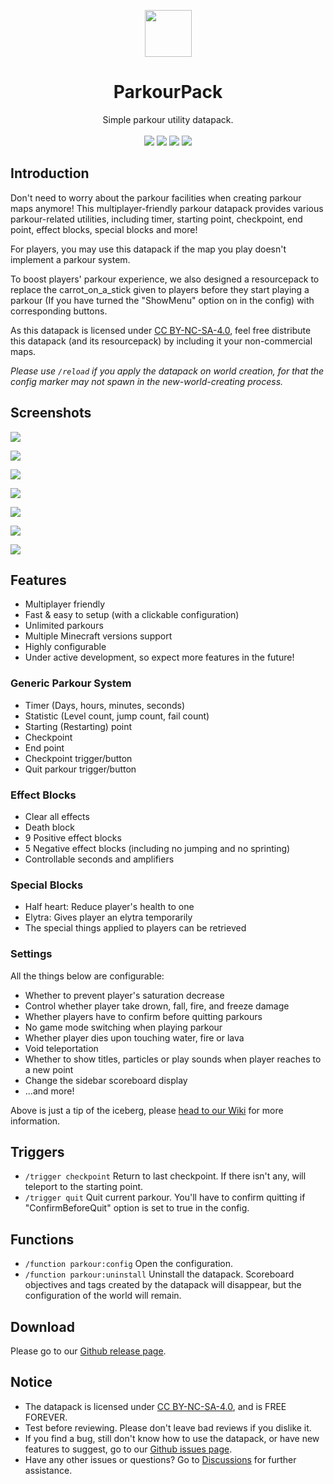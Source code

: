 <p align="center"><a href="https://github.com/katorlys/ParkourPack"><img src="https://cdn.jsdelivr.net/gh/katorlys/ParkourPack/img/icon.png" height="75"></a></p>
<h1 align="center">ParkourPack</h1>
<p align="center">Simple parkour utility datapack.<br><br>
<a href="https://creativecommons.org/licenses/by-nc-sa/4.0"><img src="https://img.shields.io/badge/license-CC%20BY--NC--SA--4.0-green?style=flat-square"></a> <a href="https://github.com/katorlys/ParkourPack/releases/latest"><img src="https://img.shields.io/github/v/release/katorlys/ParkourPack?include_prereleases&style=flat-square"></a> <a href="https://github.com/katorlys/ParkourPack/pulls"><img src="https://img.shields.io/github/issues-pr-closed/katorlys/ParkourPack?style=flat-square"></a> <a href="https://github.com/katorlys/ParkourPack/issues"><img src="https://img.shields.io/github/issues-closed/katorlys/ParkourPack?style=flat-square"></a></p>

## Introduction
Don't need to worry about the parkour facilities when creating parkour maps anymore! This multiplayer-friendly parkour datapack provides various parkour-related utilities, including timer, starting point, checkpoint, end point, effect blocks, special blocks and more!  

For players, you may use this datapack if the map you play doesn't implement a parkour system.  

To boost players' parkour experience, we also designed a resourcepack to replace the carrot_on_a_stick 
given to players before they start playing a parkour (If you have turned the "ShowMenu" option on in the config) with corresponding buttons.  

As this datapack is licensed under [CC BY-NC-SA-4.0](https://creativecommons.org/licenses/by-nc-sa/4.0), feel free distribute this datapack (and its resourcepack) by including it your non-commercial maps.  

*Please use `/reload` if you apply the datapack on world creation, for that the config marker may not spawn in the new-world-creating process.*

## Screenshots
![](https://cdn.jsdelivr.net/gh/katorlys/ParkourPack/img/img1.png)  

![](https://cdn.jsdelivr.net/gh/katorlys/ParkourPack/img/img2.png)  

![](https://cdn.jsdelivr.net/gh/katorlys/ParkourPack/img/img3.png)  

![](https://cdn.jsdelivr.net/gh/katorlys/ParkourPack/img/img4.png)  

![](https://cdn.jsdelivr.net/gh/katorlys/ParkourPack/img/img5.png)  

![](https://cdn.jsdelivr.net/gh/katorlys/ParkourPack/img/img6.png)  

![](https://cdn.jsdelivr.net/gh/katorlys/ParkourPack/img/img7.png)  

## Features
- Multiplayer friendly
- Fast & easy to setup (with a clickable configuration)
- Unlimited parkours
- Multiple Minecraft versions support
- Highly configurable
- Under active development, so expect more features in the future!
### Generic Parkour System
- Timer (Days, hours, minutes, seconds)
- Statistic (Level count, jump count, fail count)
- Starting (Restarting) point
- Checkpoint
- End point
- Checkpoint trigger/button
- Quit parkour trigger/button
### Effect Blocks
- Clear all effects
- Death block
- 9 Positive effect blocks
- 5 Negative effect blocks (including no jumping and no sprinting)
- Controllable seconds and amplifiers
### Special Blocks
- Half heart: Reduce player's health to one
- Elytra: Gives player an elytra temporarily
- The special things applied to players can be retrieved
### Settings
All the things below are configurable:
- Whether to prevent player's saturation decrease
- Control whether player take drown, fall, fire, and freeze damage
- Whether players have to confirm before quitting parkours
- No game mode switching when playing parkour
- Whether player dies upon touching water, fire or lava
- Void teleportation
- Whether to show titles, particles or play sounds when player reaches to a new point
- Change the sidebar scoreboard display
- ...and more!

Above is just a tip of the iceberg, please [head to our Wiki](https://github.com/katorlys/ParkourPack/wiki) for more information.

## Triggers
- `/trigger checkpoint` Return to last checkpoint. If there isn't any, will teleport to the starting point.
- `/trigger quit` Quit current parkour. You'll have to confirm quitting if "ConfirmBeforeQuit" option is set to true in the config.

## Functions
- `/function parkour:config` Open the configuration.
- `/function parkour:uninstall` Uninstall the datapack. Scoreboard objectives and tags created by the datapack will disappear, but the configuration of the world will remain.

## Download
Please go to our [Github release page](https://github.com/katorlys/ParkourPack/releases).  

## Notice
- The datapack is licensed under [CC BY-NC-SA-4.0](https://creativecommons.org/licenses/by-nc-sa/4.0), and is FREE FOREVER.
- Test before reviewing. Please don't leave bad reviews if you dislike it.
- If you find a bug, still don't know how to use the datapack, or have new features to suggest, go to our [Github issues page](https://github.com/katorlys/ParkourPack/issues).
- Have any other issues or questions? Go to [Discussions](https://github.com/orgs/katorlys/discussions) for further assistance.